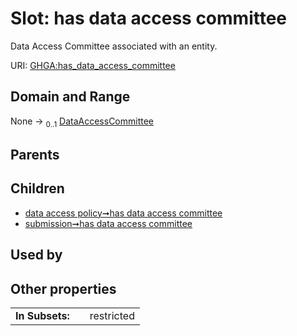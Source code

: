 
# Slot: has data access committee


Data Access Committee associated with an entity.

URI: [GHGA:has_data_access_committee](https://w3id.org/GHGA/has_data_access_committee)


## Domain and Range

None &#8594;  <sub>0..1</sub> [DataAccessCommittee](DataAccessCommittee.md)

## Parents


## Children

 *  [data access policy➞has data access committee](data_access_policy_has_data_access_committee.md)
 *  [submission➞has data access committee](submission_has_data_access_committee.md)

## Used by


## Other properties

|  |  |  |
| --- | --- | --- |
| **In Subsets:** | | restricted |


